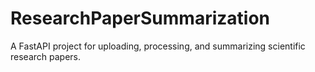 # ResearchPaperSummarization
A FastAPI project for uploading, processing, and summarizing scientific research papers.

